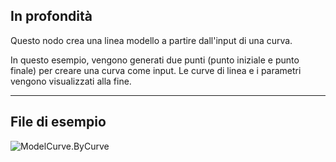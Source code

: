 ## In profondità
Questo nodo crea una linea modello a partire dall'input di una curva.

In questo esempio, vengono generati due punti (punto iniziale e punto finale) per creare una curva come input. Le curve di linea e i parametri vengono visualizzati alla fine.

___
## File di esempio

![ModelCurve.ByCurve](./Revit.Elements.ModelCurve.ByCurve_img.jpg)
